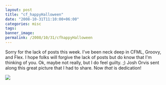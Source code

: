 ```yaml
---
layout: post
title: "cf_happyHalloween"
date: "2008-10-31T11:10:00+06:00"
categories: misc 
tags: 
banner_image: 
permalink: /2008/10/31/cfhappyHalloween
---
```


Sorry for the lack of posts this week. I've been neck deep in CFML, Groovy, and Flex. I hope folks will forgive the lack of posts but do know that I'm thinking of you. Ok, maybe not really, but I do feel guilty. ;) Josh Orvis sent along this great picture that I had to share. Now <i>that</i> is dedication!

<img src="https://static.raymondcamden.com/images//cfPumpkin1small.jpg">